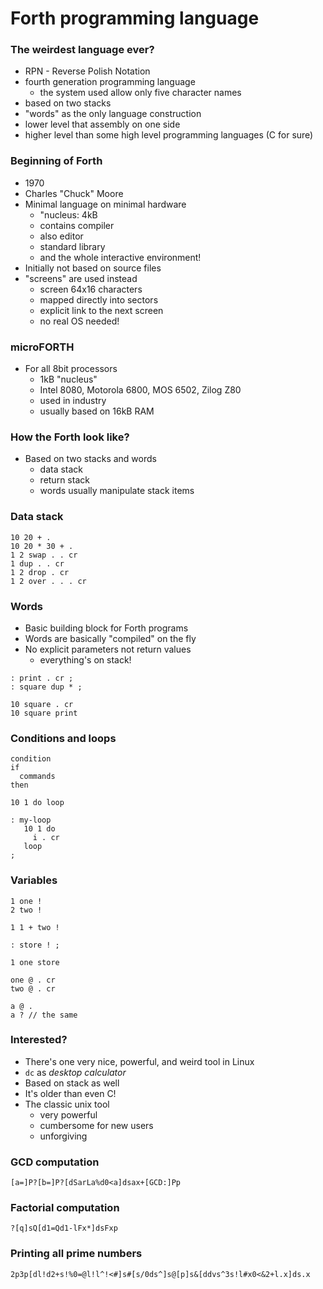# Forth programming language

### The weirdest language ever?

* RPN - Reverse Polish Notation
* fourth generation programming language
    - the system used allow only five character names
* based on two stacks
* "words" as the only language construction
* lower level that assembly on one side
* higher level than some high level programming languages (C for sure)

### Beginning of Forth

* 1970
* Charles "Chuck" Moore
* Minimal language on minimal hardware
    - "nucleus: 4kB
    - contains compiler
    - also editor
    - standard library
    - and the whole interactive environment!
* Initially not based on source files
* "screens" are used instead
    - screen 64x16 characters
    - mapped directly into sectors
    - explicit link to the next screen
    - no real OS needed!

### microFORTH
* For all 8bit processors
    - 1kB "nucleus"
    - Intel 8080, Motorola 6800, MOS 6502, Zilog Z80
    - used in industry
    - usually based on 16kB RAM

### How the Forth look like?
* Based on two stacks and words
    - data stack
    - return stack
    - words usually manipulate stack items

### Data stack

```
10 20 + .
10 20 * 30 + .
1 2 swap . . cr
1 dup . . cr
1 2 drop . cr
1 2 over . . . cr
```

### Words

* Basic building block for Forth programs
* Words are basically "compiled" on the fly
* No explicit parameters not return values
    - everything's on stack!

```
: print . cr ;
: square dup * ;

10 square . cr
10 square print
```

### Conditions and loops

```
condition
if
  commands
then

10 1 do loop

: my-loop
   10 1 do
     i . cr
   loop
;
```

### Variables

```
1 one !
2 two !

1 1 + two !

: store ! ;

1 one store

one @ . cr
two @ . cr

a @ .
a ? // the same
```

### Interested?

* There's one very nice, powerful, and weird tool in Linux
* `dc` as *desktop calculator*
* Based on stack as well
* It's older than even C!
* The classic unix tool
    - very powerful
    - cumbersome for new users
    - unforgiving

### GCD computation

```
[a=]P?[b=]P?[dSarLa%d0<a]dsax+[GCD:]Pp
```

### Factorial computation

```
?[q]sQ[d1=Qd1-lFx*]dsFxp
```

### Printing all prime numbers

```
2p3p[dl!d2+s!%0=@l!l^!<#]s#[s/0ds^]s@[p]s&[ddvs^3s!l#x0<&2+l.x]ds.x
```
